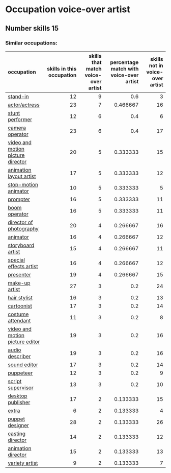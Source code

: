 # Occupation voice-over artist
## Number skills 15
### Similar occupations:
| occupation                                                                |   skills in this occupation |   skills that match voice-over artist |   percentage match with voice-over artist |   skills not in voice-over artist |
|:--------------------------------------------------------------------------|----------------------------:|--------------------------------------:|------------------------------------------:|----------------------------------:|
| [stand-in](stand-in.md)                                                   |                          12 |                                     9 |                                  0.6      |                                 3 |
| [actor/actress](actor-actress.md)                                         |                          23 |                                     7 |                                  0.466667 |                                16 |
| [stunt performer](stunt_performer.md)                                     |                          12 |                                     6 |                                  0.4      |                                 6 |
| [camera operator](camera_operator.md)                                     |                          23 |                                     6 |                                  0.4      |                                17 |
| [video and motion picture director](video_and_motion_picture_director.md) |                          20 |                                     5 |                                  0.333333 |                                15 |
| [animation layout artist](animation_layout_artist.md)                     |                          17 |                                     5 |                                  0.333333 |                                12 |
| [stop-motion animator](stop-motion_animator.md)                           |                          10 |                                     5 |                                  0.333333 |                                 5 |
| [prompter](prompter.md)                                                   |                          16 |                                     5 |                                  0.333333 |                                11 |
| [boom operator](boom_operator.md)                                         |                          16 |                                     5 |                                  0.333333 |                                11 |
| [director of photography](director_of_photography.md)                     |                          20 |                                     4 |                                  0.266667 |                                16 |
| [animator](animator.md)                                                   |                          16 |                                     4 |                                  0.266667 |                                12 |
| [storyboard artist](storyboard_artist.md)                                 |                          15 |                                     4 |                                  0.266667 |                                11 |
| [special effects artist](special_effects_artist.md)                       |                          16 |                                     4 |                                  0.266667 |                                12 |
| [presenter](presenter.md)                                                 |                          19 |                                     4 |                                  0.266667 |                                15 |
| [make-up artist](make-up_artist.md)                                       |                          27 |                                     3 |                                  0.2      |                                24 |
| [hair stylist](hair_stylist.md)                                           |                          16 |                                     3 |                                  0.2      |                                13 |
| [cartoonist](cartoonist.md)                                               |                          17 |                                     3 |                                  0.2      |                                14 |
| [costume attendant](costume_attendant.md)                                 |                          11 |                                     3 |                                  0.2      |                                 8 |
| [video and motion picture editor](video_and_motion_picture_editor.md)     |                          19 |                                     3 |                                  0.2      |                                16 |
| [audio describer](audio_describer.md)                                     |                          19 |                                     3 |                                  0.2      |                                16 |
| [sound editor](sound_editor.md)                                           |                          17 |                                     3 |                                  0.2      |                                14 |
| [puppeteer](puppeteer.md)                                                 |                          12 |                                     3 |                                  0.2      |                                 9 |
| [script supervisor](script_supervisor.md)                                 |                          13 |                                     3 |                                  0.2      |                                10 |
| [desktop publisher](desktop_publisher.md)                                 |                          17 |                                     2 |                                  0.133333 |                                15 |
| [extra](extra.md)                                                         |                           6 |                                     2 |                                  0.133333 |                                 4 |
| [puppet designer](puppet_designer.md)                                     |                          28 |                                     2 |                                  0.133333 |                                26 |
| [casting director](casting_director.md)                                   |                          14 |                                     2 |                                  0.133333 |                                12 |
| [animation director](animation_director.md)                               |                          15 |                                     2 |                                  0.133333 |                                13 |
| [variety artist](variety_artist.md)                                       |                           9 |                                     2 |                                  0.133333 |                                 7 |
